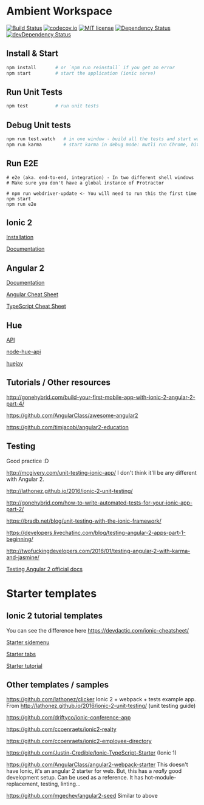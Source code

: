 # Ambient Workspace
[![Build Status](https://travis-ci.org/bennicholes/AmbientWorkspace.svg?branch=master)](https://travis-ci.org/bennicholes/AmbientWorkspace)
[![codecov.io](https://codecov.io/github/bennicholes/AmbientWorkspace/coverage.svg?branch=master)](https://codecov.io/github/bennicholes/AmbientWorkspace?branch=master)
[![MIT license](http://img.shields.io/badge/license-MIT-brightgreen.svg)](http://opensource.org/licenses/MIT)
[![Dependency Status](https://david-dm.org/bennicholes/AmbientWorkspace.svg)](https://david-dm.org/bennicholes/AmbientWorkspace)
[![devDependency Status](https://david-dm.org/bennicholes/AmbientWorkspace/dev-status.svg)](https://david-dm.org/bennicholes/AmbientWorkspace#info=devDependencies)

## Install & Start

```bash
npm install       # or `npm run reinstall` if you get an error
npm start         # start the application (ionic serve)
```

## Run Unit Tests
```bash
npm test          # run unit tests
```

## Debug Unit tests
```bash
npm run test.watch   # in one window - build all the tests and start watching for changes
npm run karma        # start karma in debug mode: mutli run Chrome, hit `debug` to get going
```

## Run E2E
```
# e2e (aka. end-to-end, integration) - In two different shell windows
# Make sure you don't have a global instance of Protractor

# npm run webdriver-update <- You will need to run this the first time
npm start
npm run e2e
```
## Ionic 2

[Installation](http://ionicframework.com/docs/v2/getting-started/installation/)

[Documentation](http://ionicframework.com/docs/v2/components/#overview)


## Angular 2
[Documentation](https://angular.io/docs/ts/latest/)

[Angular Cheat Sheet](https://angular.io/docs/ts/latest/cheatsheet.html)

[TypeScript Cheat Sheet](https://www.sitepen.com/blog/2013/12/31/typescript-cheat-sheet/)

## Hue
[API](http://www.developers.meethue.com/philips-hue-api)

[node-hue-api](https://github.com/peter-murray/node-hue-api)

[huejay](https://github.com/sqmk/huejay)

## Tutorials / Other resources
http://gonehybrid.com/build-your-first-mobile-app-with-ionic-2-angular-2-part-4/

https://github.com/AngularClass/awesome-angular2

https://github.com/timjacobi/angular2-education

## Testing
Good practice :D

http://mcgivery.com/unit-testing-ionic-app/ I don't think it'll be any different with Angular 2.

http://lathonez.github.io/2016/ionic-2-unit-testing/

http://gonehybrid.com/how-to-write-automated-tests-for-your-ionic-app-part-2/

https://bradb.net/blog/unit-testing-with-the-ionic-framework/

https://developers.livechatinc.com/blog/testing-angular-2-apps-part-1-beginning/

http://twofuckingdevelopers.com/2016/01/testing-angular-2-with-karma-and-jasmine/

[Testing Angular 2 official docs](https://angular.io/docs/ts/latest/testing/)

# Starter templates

## Ionic 2 tutorial templates
You can see the difference here https://devdactic.com/ionic-cheatsheet/

[Starter sidemenu](https://github.com/driftyco/ionic2-starter-sidemenu)

[Starter tabs](https://github.com/driftyco/ionic2-starter-tabs)

[Starter tutorial](https://github.com/driftyco/ionic2-starter-tutorial)

## Other templates / samples
https://github.com/lathonez/clicker Ionic 2 + webpack + tests example app. From http://lathonez.github.io/2016/ionic-2-unit-testing/ (unit testing guide)

https://github.com/driftyco/ionic-conference-app

https://github.com/ccoenraets/ionic2-realty

https://github.com/ccoenraets/ionic2-employee-directory

https://github.com/Justin-Credible/Ionic-TypeScript-Starter (Ionic 1)

https://github.com/AngularClass/angular2-webpack-starter This doesn't have Ionic, it's an angular 2 starter for web. But, this has a *really* good development setup. Can be used as a reference. It has hot-module-replacement, testing, linting...

https://github.com/mgechev/angular2-seed Similar to above



